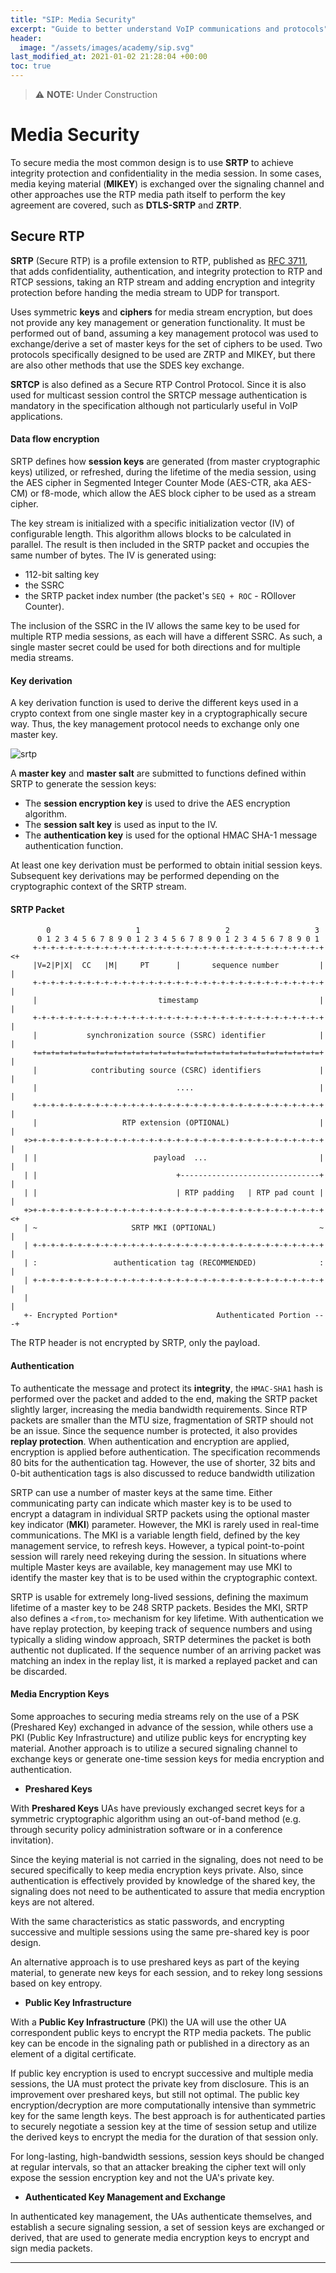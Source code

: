 ```yaml
---
title: "SIP: Media Security"
excerpt: "Guide to better understand VoIP communications and protocols"
header:
  image: "/assets/images/academy/sip.svg"
last_modified_at: 2021-01-02 21:28:04 +00:00
toc: true
---
```


> :warning: **NOTE:** Under Construction


# Media Security

To secure media the most common design is to use **SRTP** to achieve integrity protection and confidentiality in the media session.
In some cases, media keying material (**MIKEY**) is exchanged over the signaling channel and  other approaches use the RTP media path itself to perform the key agreement are covered, such as **DTLS-SRTP** and **ZRTP**.

## Secure RTP

**SRTP** (Secure RTP) is a profile extension to RTP, published as [RFC 3711](https://tools.ietf.org/html/rfc3711), that adds confidentiality, authentication, and integrity protection to RTP and RTCP sessions, taking an RTP stream and adding encryption and integrity protection before handing the media stream to UDP for transport.

Uses symmetric **keys** and **ciphers** for media stream encryption, but does not provide any key management or generation functionality. It must be performed out of band, assuming a key management protocol was used to exchange/derive a set of master keys for the set of ciphers to be used. Two protocols specifically designed to be used are ZRTP and MIKEY, but there are also other methods that use the SDES key exchange.

**SRTCP** is also defined as a Secure RTP Control Protocol. Since it is also used for multicast session control the SRTCP message authentication is mandatory in the specification although not particularly useful in VoIP applications.

#### Data flow encryption

SRTP defines how **session keys** are generated (from master cryptographic keys) utilized, or refreshed, during the lifetime of the media session, using the AES cipher in Segmented Integer Counter Mode (AES-CTR, aka AES-CM) or f8-mode, which allow the AES block cipher to be used as a stream cipher.

The key stream is initialized with a specific initialization vector (IV) of configurable length. This algorithm allows blocks to be calculated in parallel. The result is then included in the SRTP packet and occupies the same number of bytes.
The IV is generated using:
* 112-bit salting key
* the SSRC
* the SRTP packet index number (the packet's `SEQ + ROC` -  ROllover Counter).

The inclusion of the SSRC in the IV allows the same key to be used for multiple RTP media sessions, as each will have a different SSRC.
As such, a single master secret could be used for both directions and for multiple media streams.

#### Key derivation
A key derivation function is used to derive the different keys used in a crypto context from one single master key in a cryptographically secure way. Thus, the key management protocol needs to exchange only one master key.

![srtp](http://www.plantuml.com/plantuml/proxy?cache=no&fmt=svg&src=https://raw.githubusercontent.com/bandonga/bandonga.github.io/master/assets/puml/srtp.puml)

A **master key** and **master salt** are submitted to functions defined within SRTP to generate the session keys:
* The **session encryption key** is used to drive the AES encryption algorithm.
* The **session salt key** is used as input to the IV.
* The **authentication key** is used for the optional HMAC SHA-1 message authentication function.

At least one key derivation must be performed to obtain initial session keys. Subsequent key derivations may be performed depending on the cryptographic context of the SRTP stream.

#### SRTP Packet

```
        0                   1                   2                   3
      0 1 2 3 4 5 6 7 8 9 0 1 2 3 4 5 6 7 8 9 0 1 2 3 4 5 6 7 8 9 0 1
     +-+-+-+-+-+-+-+-+-+-+-+-+-+-+-+-+-+-+-+-+-+-+-+-+-+-+-+-+-+-+-+-+<+
     |V=2|P|X|  CC   |M|     PT      |       sequence number         | |
     +-+-+-+-+-+-+-+-+-+-+-+-+-+-+-+-+-+-+-+-+-+-+-+-+-+-+-+-+-+-+-+-+ |
     |                           timestamp                           | |
     +-+-+-+-+-+-+-+-+-+-+-+-+-+-+-+-+-+-+-+-+-+-+-+-+-+-+-+-+-+-+-+-+ |
     |           synchronization source (SSRC) identifier            | |
     +=+=+=+=+=+=+=+=+=+=+=+=+=+=+=+=+=+=+=+=+=+=+=+=+=+=+=+=+=+=+=+=+ |
     |            contributing source (CSRC) identifiers             | |
     |                               ....                            | |
     +-+-+-+-+-+-+-+-+-+-+-+-+-+-+-+-+-+-+-+-+-+-+-+-+-+-+-+-+-+-+-+-+ |
     |                   RTP extension (OPTIONAL)                    | |
   +>+-+-+-+-+-+-+-+-+-+-+-+-+-+-+-+-+-+-+-+-+-+-+-+-+-+-+-+-+-+-+-+-+ |
   | |                          payload  ...                         | |
   | |                               +-------------------------------+ |
   | |                               | RTP padding   | RTP pad count | |
   +>+-+-+-+-+-+-+-+-+-+-+-+-+-+-+-+-+-+-+-+-+-+-+-+-+-+-+-+-+-+-+-+-+<+
   | ~                     SRTP MKI (OPTIONAL)                       ~ |
   | +-+-+-+-+-+-+-+-+-+-+-+-+-+-+-+-+-+-+-+-+-+-+-+-+-+-+-+-+-+-+-+-+ |
   | :                 authentication tag (RECOMMENDED)              : |
   | +-+-+-+-+-+-+-+-+-+-+-+-+-+-+-+-+-+-+-+-+-+-+-+-+-+-+-+-+-+-+-+-+ |
   |                                                                   |
   +- Encrypted Portion*                      Authenticated Portion ---+
```

The RTP header is not encrypted by SRTP, only the payload.

#### Authentication

To authenticate the message and protect its **integrity**, the `HMAC-SHA1` hash is performed over the packet and added to the end, making the SRTP packet slightly larger, increasing the media bandwidth requirements. Since RTP packets are smaller than the MTU size, fragmentation of SRTP should not be an issue.
Since the sequence number is protected, it also provides **replay protection**. When authentication and encryption are applied, encryption is applied before authentication.
The specification recommends 80 bits for the authentication tag. However, the use of shorter, 32 bits and 0-bit authentication tags is also discussed to reduce bandwidth  utilization

SRTP can use a number of master keys at the same time. Either communicating party can indicate which master key is to be used to encrypt a datagram in individual SRTP packets using the optional master key indicator (**MKI**) parameter. However, the MKI is rarely used in real-time communications.
The MKI is a variable length field, defined by the key management service, to refresh keys. However, a typical point-to-point session will rarely need rekeying during the session. In situations where multiple Master keys are available, key management may use MKI to identify the master key that is to be used within the cryptographic context.

SRTP is usable for extremely long-lived sessions, defining the maximum lifetime of a master key to be 248 SRTP packets. Besides the MKI, SRTP also defines a `<from,to>` mechanism for key lifetime.
With authentication we have replay protection, by keeping track of sequence numbers and using typically a sliding window approach, SRTP determines  the packet is both authentic not duplicated. If the sequence number of an arriving packet was matching an index in the replay list, it is marked a replayed packet and can be discarded.

#### Media Encryption Keys

Some approaches to securing media streams rely on the use of a PSK (Preshared Key) exchanged in advance of the session, while others use a PKI (Public Key Infrastructure) and utilize public keys for encrypting key material.
Another approach is to utilize a secured signaling channel to exchange keys or generate one-time session keys for media encryption and authentication.

* **Preshared Keys**

With **Preshared Keys** UAs have previously exchanged secret keys for a symmetric cryptographic algorithm using an out-of-band method (e.g. through security policy administration software or in a conference invitation).

Since the keying material is not carried in the signaling, does not need to be secured specifically to keep media encryption keys private. Also, since authentication is effectively provided by knowledge of the shared key, the signaling does not need to be authenticated to assure that media encryption keys are not altered.

With the same characteristics as static passwords, and encrypting successive and multiple sessions using the same pre-shared key is poor design.

An alternative approach is to use preshared keys as part of the keying material, to generate new keys for each session, and to rekey long sessions based on key entropy.

* **Public Key Infrastructure**

With a **Public Key Infrastructure** (PKI) the UA will use the other UA correspondent public keys to encrypt the RTP media packets. The public key can be encode in the signaling path or published in a directory as an element of a digital certificate.

If public key encryption is used to encrypt successive and multiple media sessions, the UA must protect the private key from disclosure. This is an improvement over preshared keys, but still not optimal. The public key encryption/decryption are more computationally intensive than symmetric key for the same length keys.
The best approach is for authenticated parties to securely negotiate a session key at the time of session setup and utilize the derived keys to encrypt the media for the duration of that session only.

For long-lasting, high-bandwidth sessions, session keys should be changed at regular intervals, so that an attacker breaking the cipher text will only expose the session encryption key and not the UA's private key.

* **Authenticated Key Management and Exchange**

In authenticated key management, the UAs authenticate themselves, and establish a secure signaling session, a set of session keys are exchanged or derived, that are used to generate media encryption keys to encrypt and sign media packets.


------------------------------------------------------------------------------------------------------------------------
